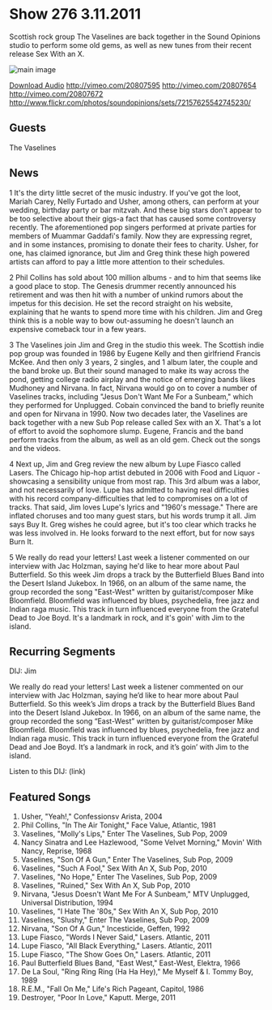 # Show 276 3.11.2011
Scottish rock group The Vaselines are back together in the Sound Opinions studio to perform some old gems, as well as new tunes from their recent release Sex With an X.

![main image](http://www.soundopinions.org/images/2011/vaselines.jpg)

[Download Audio](http://audio.soundopinions.org/streams/2011/03/so_20110311.m3u)
http://vimeo.com/20807595
http://vimeo.com/20807654
http://vimeo.com/20807672
http://www.flickr.com/photos/soundopinions/sets/72157625542745230/

## Guests
The Vaselines

## News
1 It's the dirty little secret of the music industry. If you've got the loot, Mariah Carey, Nelly Furtado and Usher, among others, can perform at your wedding, birthday party or bar mitzvah. And these big stars don't appear to be too selective about their gigs-a fact that has caused some controversy recently. The aforementioned pop singers performed at private parties for members of Muammar Gaddafi's family. Now they are expressing regret, and in some instances, promising to donate their fees to charity. Usher, for one, has claimed ignorance, but Jim and Greg think these high powered artists can afford to pay a little more attention to their schedules.

2 Phil Collins has sold about 100 million albums - and to him that seems like a good place to stop. The Genesis drummer recently announced his retirement and was then hit with a number of unkind rumors about the impetus for this decision. He set the record straight on his website, explaining that he wants to spend more time with his children. Jim and Greg think this is a noble way to bow out-assuming he doesn't launch an expensive comeback tour in a few years. 

3 The Vaselines join Jim and Greg in the studio this week. The Scottish indie pop group was founded in 1986 by Eugene Kelly and then girlfriend Francis McKee. And then only 3 years, 2 singles, and 1 album later, the couple and the band broke up. But their sound managed to make its way across the pond, getting college radio airplay and the notice of emerging bands likes Mudhoney and Nirvana. In fact, Nirvana would go on to cover a number of Vaselines tracks, including "Jesus Don't Want Me For a Sunbeam," which they performed for Unplugged. Cobain convinced the band to briefly reunite and open for Nirvana in 1990. Now two decades later, the Vaselines are back together with a new Sub Pop release called Sex with an X. That's a lot of effort to avoid the sophomore slump. Eugene, Francis and the band perform tracks from the album, as well as an old gem. Check out the songs and the videos. 

4 Next up, Jim and Greg review the new album by Lupe Fiasco called Lasers. The Chicago hip-hop artist debuted in 2006 with Food and Liquor - showcasing a sensibility unique from most rap. This 3rd album was a labor, and not necessarily of love. Lupe has admitted to having real difficulties with his record company-difficulties that led to compromises on a lot of tracks. That said, Jim loves Lupe's lyrics and "1960's message." There are inflated choruses and too many guest stars, but his words trump it all. Jim says Buy It. Greg wishes he could agree, but it's too clear which tracks he was less involved in. He looks forward to the next effort, but for now says Burn It.

5 We really do read your letters! Last week a listener commented on our interview with Jac Holzman, saying he'd like to hear more about Paul Butterfield. So this week Jim drops a track by the Butterfield Blues Band into the Desert Island Jukebox. In 1966, on an album of the same name, the group recorded the song "East-West" written by guitarist/composer Mike Bloomfield. Bloomfield was influenced by blues, psychedelia, free jazz and Indian raga music. This track in turn influenced everyone from the Grateful Dead to Joe Boyd. It's a landmark in rock, and it's goin' with Jim to the island.

## Recurring Segments
DIJ: Jim

We really do read your letters! Last week a listener commented on our interview with Jac Holzman, saying he’d like to hear more about Paul Butterfield. So this week’s Jim drops a track by the Butterfield Blues Band into the Desert Island Jukebox. In 1966, on an album of the same name, the group recorded the song “East-West” written by guitarist/composer Mike Bloomfield. Bloomfield was influenced by blues, psychedelia, free jazz and Indian raga music. This track in turn influenced everyone from the Grateful Dead and Joe Boyd. It’s a landmark in rock, and it’s goin’ with Jim to the island.

Listen to this DIJ: (link)

## Featured Songs
1. Usher, "Yeah!," Confessionsv Arista, 2004
2. Phil Collins, "In The Air Tonight," Face Value, Atlantic, 1981
3. Vaselines, "Molly's Lips," Enter The Vaselines, Sub Pop, 2009
4. Nancy Sinatra and Lee Hazlewood, "Some Velvet Morning," Movin' With Nancy, Reprise, 1968
5. Vaselines, "Son Of A Gun," Enter The Vaselines, Sub Pop, 2009
6. Vaselines, "Such A Fool," Sex With An X, Sub Pop, 2010
7. Vaselines, "No Hope," Enter The Vaselines, Sub Pop, 2009
8. Vaselines, "Ruined," Sex With An X, Sub Pop, 2010
9. Nirvana, "Jesus Doesn't Want Me For A Sunbeam," MTV Unplugged, Universal Distribution, 1994
10. Vaselines, "I Hate The '80s," Sex With An X, Sub Pop, 2010
11. Vaselines, "Slushy," Enter The Vaselines, Sub Pop, 2009
12. Nirvana, "Son Of A Gun," Incesticide, Geffen, 1992
13. Lupe Fiasco, "Words I Never Said," Lasers. Atlantic, 2011
14. Lupe Fiasco, "All Black Everything," Lasers. Atlantic, 2011
15. Lupe Fiasco, "The Show Goes On," Lasers. Atlantic, 2011
16. Paul Butterfield Blues Band, "East West," East-West, Elektra, 1966
17. De La Soul, "Ring Ring Ring (Ha Ha Hey)," Me Myself & I. Tommy Boy, 1989
18. R.E.M., "Fall On Me," Life's Rich Pageant, Capitol, 1986
19. Destroyer, "Poor In Love," Kaputt. Merge, 2011
